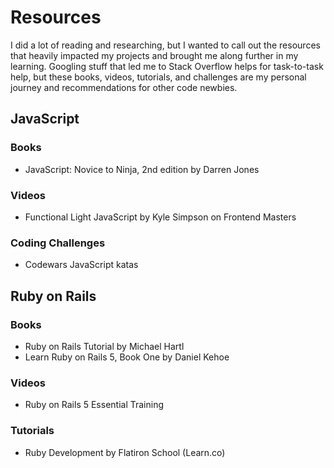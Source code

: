 # Resources

I did a lot of reading and researching, but I wanted to call out the resources that heavily impacted my projects and brought me along further in my learning. Googling stuff that led me to Stack Overflow helps for task-to-task help, but these books, videos, tutorials, and challenges are my personal journey and recommendations for other code newbies.

## JavaScript

### Books
- JavaScript: Novice to Ninja, 2nd edition by Darren Jones

### Videos
- Functional Light JavaScript by Kyle Simpson on Frontend Masters

### Coding Challenges
- Codewars JavaScript katas

## Ruby on Rails

### Books
- Ruby on Rails Tutorial by Michael Hartl
- Learn Ruby on Rails 5, Book One by Daniel Kehoe

### Videos
- Ruby on Rails 5 Essential Training

### Tutorials
- Ruby Development by Flatiron School (Learn.co)
